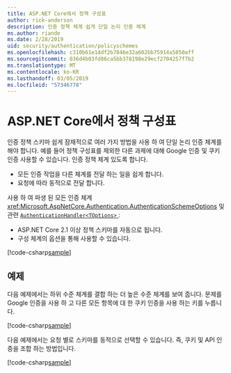 ```yaml
---
title: ASP.NET Core에서 정책 구성표
author: rick-anderson
description: 인증 정책 체계 쉽게 단일 논리 인증 체계
ms.author: riande
ms.date: 2/28/2019
uid: security/authentication/policyschemes
ms.openlocfilehash: c310b61e14df2b7846e32a602bb75914a5850aff
ms.sourcegitcommit: 036d4b03fd86ca5bb378198e29ecf2704257f7b2
ms.translationtype: MT
ms.contentlocale: ko-KR
ms.lasthandoff: 03/05/2019
ms.locfileid: "57346778"
---
```

# <a name="policy-schemes-in-aspnet-core"></a>ASP.NET Core에서 정책 구성표

인증 정책 스키마 쉽게 잠재적으로 여러 가지 방법을 사용 하 여 단일 논리 인증 체계를 해야 합니다. 예를 들어 정책 구성표를 제외한 다른 과제에 대해 Google 인증 및 쿠키 인증 사용할 수 있습니다. 인증 정책 체계 있도록 합니다.

* 모든 인증 작업을 다른 체계를 전달 하는 일을 쉽게 합니다.
* 요청에 따라 동적으로 전달 합니다.

사용 하 여 파생 된 모든 인증 체계 <xref:Microsoft.AspNetCore.Authentication.AuthenticationSchemeOptions> 및 관련 [ `AuthenticationHandler<TOptions>` ](/dotnet/api/microsoft.aspnetcore.authentication.authenticationhandler-1):

* ASP.NET Core 2.1 이상 정책 스키마를 자동으로 됩니다.
* 구성 체계의 옵션을 통해 사용할 수 있습니다.

[!code-csharp[sample](policyschemes/samples/AuthenticationSchemeOptions.cs?name=snippet)]

## <a name="examples"></a>예제

다음 예제에서는 하위 수준 체계를 결합 하는 더 높은 수준 체계를 보여 줍니다. 문제를 Google 인증을 사용 하 고 다른 모든 항목에 대 한 쿠키 인증을 사용 하는 키를 누릅니다.

[!code-csharp[sample](policyschemes/samples/Startup.cs?name=snippet1)]

다음 예제에서는 요청 별로 스키마를 동적으로 선택할 수 있습니다. 즉, 쿠키 및 API 인증을 조합 하는 방법입니다.

 <!-- REVIEW, missing If set in public Func<HttpContext, string> ForwardDefaultSelector -->

[!code-csharp[sample](policyschemes/samples/Startup.cs?name=snippet2)]

